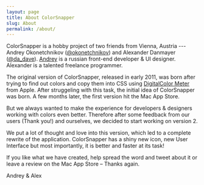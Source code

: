 ```yaml
---
layout: page
title: About ColorSnapper
slug: About
permalink: /about/
---
```


ColorSnapper is a hobby project of two friends from Vienna, Austria --- Andrey Okonetchnikov ([@okonetchnikov](https://twitter.com/okonetchnikov)) and Alexander Danmayer ([@da_dave](https://twitter.com/da_dave)). [Andrey](http://okonet.ru) is a russian front-end developer & UI designer. Alexander is a talented freelance programmer.
 
The original version of ColorSnapper, released in early 2011, was born after trying to find out colors and copy them into CSS using [DigitalColor Meter](http://en.wikipedia.org/wiki/DigitalColor_Meter) from Apple. After struggeling with this task, the initial idea of ColorSnapper was born. A few months later, the first version hit the Mac App Store.

But we always wanted to make the experience for developers & designers working with colors even better.
Therefore after some feedback from our users (Thank you!) and ourselves, we decided to start working on version 2.
 
We put a lot of thought and love into this version, which led to a complete rewrite of the application. ColorSnapper has a shiny new icon, new User Interface but most importantly, it is better and faster at its task!

If you like what we have created, help spread the word and tweet about it or leave a review on the Mac App Store – Thanks again.

Andrey & Alex
